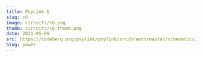 ```yaml
---
title: PsyLink 6
slug: c6
image: circuits/c6.png
thumb: circuits/c6.thumb.png
date: 2021-05-09
src: https://codeberg.org/psylink/psylink/src/branch/master/schematics/psylink6.sch
blog: power
---
```

